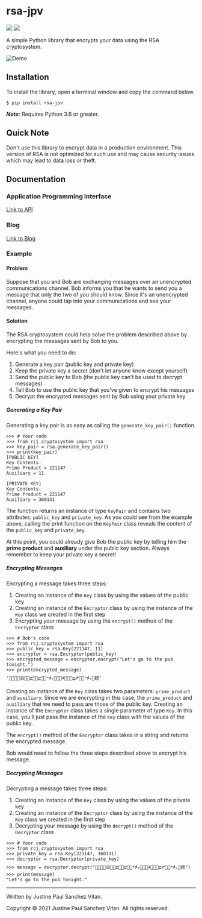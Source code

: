 # rsa-jpv


![](https://img.shields.io/pypi/v/rsa-jpv?color=%231abc9c&style=flat-square)
![](https://img.shields.io/github/license/jpvitan/rsa-jpv?color=%23f39c12&style=flat-square)


A simple Python library that encrypts your data using the RSA cryptosystem.


![Demo](https://github.com/jpvitan/rsa-jpv/blob/master/docs/demo.png)


## Installation
To install the library, open a terminal window and copy the command below.
```
$ pip install rsa-jpv
```
<b><i>Note:</i></b> Requires Python 3.6 or greater.


## Quick Note
Don't use this library to encrypt data in a production environment. This version of RSA is not optimized for such use and may cause security issues which may lead to data loss or theft.


## Documentation


### Application Programming Interface
[Link to API](https://github.com/jpvitan/rsa-jpv/blob/master/docs/api.md)


### Blog
[Link to Blog](https://www.jpvitan.com/blog-read.php?id=1)


### Example


#### Problem
Suppose that you and Bob are exchanging messages over an unencrypted communications channel. Bob informs you that he wants to send you a message that only the two of you should know. Since it's an unencrypted channel, anyone could tap into your communications and see your messages.


#### Solution
The RSA cryptosystem could help solve the problem described above by encrypting the messages sent by Bob to you.


Here's what you need to do:
1. Generate a key pair (public key and private key)
2. Keep the private key a secret (don't let anyone know except yourself)
3. Send the public key to Bob (the public key can't be used to decrypt messages)
4. Tell Bob to use the public key that you've given to encrypt his messages
5. Decrypt the encrypted messages sent by Bob using your private key


##### Generating a Key Pair
Generating a key pair is as easy as calling the ```generate_key_pair()``` function.
```pycon
>>> # Your code
>>> from rcj.cryptosystem import rsa
>>> key_pair = rsa.generate_key_pair()
>>> print(key_pair)
[PUBLIC KEY]
Key Contents:
Prime Product = 221147
Auxiliary = 11

[PRIVATE KEY]
Key Contents:
Prime Product = 221147
Auxiliary = 360131
```
The function returns an instance of type ```KeyPair``` and contains two attributes: ```public_key``` and ```private_key```. As you could see from the example above, calling the print function on the ```KeyPair``` class reveals the content of the ```public_key``` and ```private_key```.


At this point, you could already give Bob the public key by telling him the <b>prime product</b> and <b>auxiliary</b> under the public key section. Always remember to keep your private key a secret!


##### Encrypting Messages
Encrypting a message takes three steps:
1. Creating an instance of the ```Key``` class by using the values of the public key
2. Creating an instance of the ```Encryptor``` class by using the instance of the ```Key``` class we created in the first step
3. Encrypting your message by using the ```encrypt()``` method of the ```Encryptor``` class
```pycon
>>> # Bob's code
>>> from rcj.cryptosystem import rsa
>>> public_key = rsa.Key(221147, 11)
>>> encryptor = rsa.Encryptor(public_key)
>>> encrypted_message = encryptor.encrypt("Let's go to the pub tonight.")
>>> print(encrypted_message)
'ࡾ𨄘𯒭𫨦𗓭𞒅𠴁ਛ𞒅𯒭ਛ𞒅𯒭𒋿𨄘𞒅𫴢ꤸ𴉛𞒅𯒭ਛ𐋲𑯭𠴁𒋿𯒭䗆'
```
Creating an instance of the ```Key``` class takes two parameters: ```prime_product``` and ```auxiliary```. Since we are encrypting in this case, the ```prime_product``` and ```auxiliary``` that we need to pass are those of the public key. Creating an instance of the ```Encryptor``` class takes a single parameter of type ```Key```. In this case, you'll just pass the instance of the ```Key``` class with the values of the public key.


The ```encrypt()``` method of the ```Encryptor``` class takes in a string and returns the encrypted message.


Bob would need to follow the three steps described above to encrypt his message.


##### Decrypting Messages
Decrypting a message takes three steps:
1. Creating an instance of the ```Key``` class by using the values of the private key
2. Creating an instance of the ```Decryptor``` class by using the instance of the ```Key``` class we created in the first step
3. Decrypting your message by using the ```decrypt()``` method of the ```Decryptor``` class
```pycon
>>> # Your code
>>> from rcj.cryptosystem import rsa
>>> private_key = rsa.Key(221147, 360131)
>>> decryptor = rsa.Decryptor(private_key)
>>> message = decryptor.decrypt("ࡾ𨄘𯒭𫨦𗓭𞒅𠴁ਛ𞒅𯒭ਛ𞒅𯒭𒋿𨄘𞒅𫴢ꤸ𴉛𞒅𯒭ਛ𐋲𑯭𠴁𒋿𯒭䗆")
>>> print(message)
"Let's go to the pub tonight."
```


----------------------------------------
Written by Justine Paul Sanchez Vitan.


Copyright © 2021 Justine Paul Sanchez Vitan. All rights reserved.
